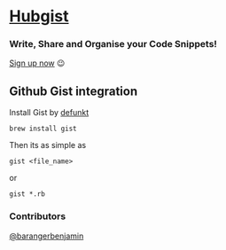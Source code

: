 # [Hubgist](http://www.hubgist.com/)
### Write, Share and Organise your Code Snippets!
[Sign up now](http://www.hubgist.com/users/sign_up) :wink:

## Github Gist integration
Install Gist by [defunkt](https://github.com/defunkt/gist)

```
brew install gist
```

Then its as simple as 

```
gist <file_name>
```
or
```
gist *.rb
```

### Contributors
[@barangerbenjamin](https://github.com/barangerbenjamin)
